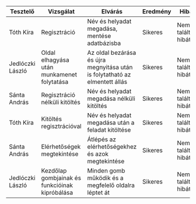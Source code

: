 | Tesztelő | Vizsgálat | Elvárás | Eredmény | Hibák |
| --- | --- | --- | --- | --- |
| Tóth Kíra | Regisztráció | Név és helyadat megadása, mentése adatbázisba | Sikeres | Nem találtam hibát |
| Jedlóczki László | Oldal elhagyása után munkamenet folytatása | Az oldal bezárása és újra megnyitása után is folytatható az elmentett állás | Sikeres | Nem találtam hibát |
| Sánta András | Regisztráció nélküli kitöltés | Név és helyadat megadása nélküli kitöltés | Sikeres | Nem találtam hibát |
| Tóth Kíra | Kitöltés regisztrációval | Név és helyadat megadása után a feladat kitöltése | Sikeres | Nem találtam hibát |
| Sánta András | Elérhetőségek megtekintése | Átlépés az elérhetőségekhez és azok megtekintése | Sikeres | Nem találtam hibát |
| Jedlóczki László | Kezdőlap gombjainak és funkcióinak kipróbálása | Minden gomb működik és a megfelelő oldalra léptet át | Sikeres | Nem találtam hibát |